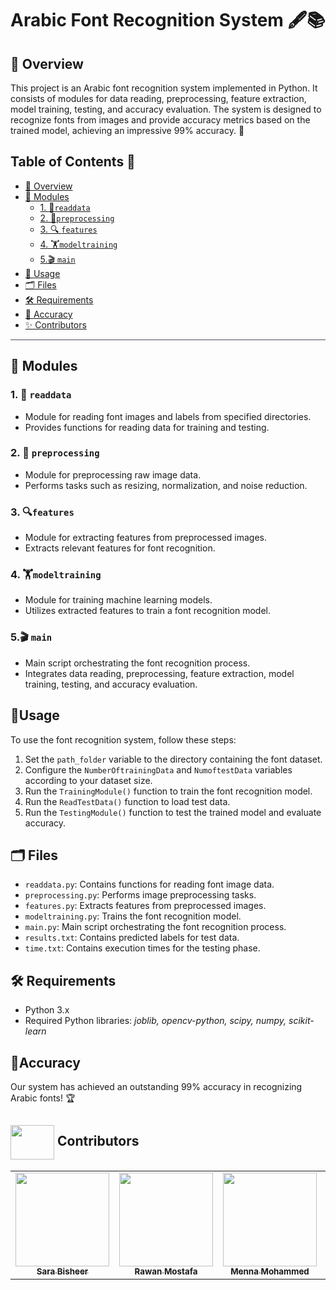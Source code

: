 # Arabic Font Recognition System 🖋️📚

## 📙 Overview

This project is an Arabic font recognition system implemented in Python. It consists of modules for data reading, preprocessing, feature extraction, model training, testing, and accuracy evaluation. The system is designed to recognize fonts from images and provide accuracy metrics based on the trained model, achieving an impressive 99% accuracy. 🌟

## Table of Contents 📑

- <a href="#overview">📙 Overview</a>
- <a href="#modules">🔧 Modules</a>
    - <a href="#1-readdata">1.  📂`readdata`</a>
    - <a href="#2-preprocessing">2. 🧹`preprocessing` </a>
    - <a href="#3-features">3. 🔍 `features`</a>
    - <a href="#4-modeltraining">4. 🏋️`modeltraining` </a>
    - <a href="#5-main">5.🎬 `main` </a>
- <a href="#usage">🚀 Usage</a>
- <a href="#files">🗂️ Files</a>
- <a href="#requirements">🛠️ Requirements</a>
- <a href="#accuracy">🎯 Accuracy</a>
- <a href="#contributors">✨ Contributors</a>
<hr style="background-color: #4b4c60"></hr>

## 🔧 Modules 

### 1.  📂 `readdata`

- Module for reading font images and labels from specified directories.
- Provides functions for reading data for training and testing.

### 2. 🧹 `preprocessing` 

- Module for preprocessing raw image data.
- Performs tasks such as resizing, normalization, and noise reduction.

### 3. 🔍`features` 

- Module for extracting features from preprocessed images.
- Extracts relevant features for font recognition.

### 4. 🏋️`modeltraining`

- Module for training machine learning models.
- Utilizes extracted features to train a font recognition model.

### 5.🎬 `main` 

- Main script orchestrating the font recognition process.
- Integrates data reading, preprocessing, feature extraction, model training, testing, and accuracy evaluation.

## 🚀Usage 

To use the font recognition system, follow these steps:

1. Set the `path_folder` variable to the directory containing the font dataset.
2. Configure the `NumberOftrainingData` and `NumoftestData` variables according to your dataset size.
3. Run the `TrainingModule()` function to train the font recognition model.
4. Run the `ReadTestData()` function to load test data.
5. Run the `TestingModule()` function to test the trained model and evaluate accuracy.

## 🗂️ Files 

- `readdata.py`: Contains functions for reading font image data.
- `preprocessing.py`: Performs image preprocessing tasks.
- `features.py`: Extracts features from preprocessed images.
- `modeltraining.py`: Trains the font recognition model.
- `main.py`: Main script orchestrating the font recognition process.
- `results.txt`: Contains predicted labels for test data.
- `time.txt`: Contains execution times for the testing phase.

## 🛠️ Requirements 

- Python 3.x
- Required Python libraries: *joblib, opencv-python, scipy, numpy, scikit-learn*

## 🎯Accuracy 

Our system has achieved an outstanding 99% accuracy in recognizing Arabic fonts! 🏆

## <img  align="center" width= 70px height =55px src="https://media0.giphy.com/media/Xy702eMOiGGPzk4Zkd/giphy.gif?cid=ecf05e475vmf48k83bvzye3w2m2xl03iyem3tkuw2krpkb7k&rid=giphy.gif&ct=s"> Contributors  

<table align="center" >
  <tr>
      <td align="center"><a href="https://github.com/SH8664"><img src="https://avatars.githubusercontent.com/u/113303945?v=4" width="150px;" alt=""/><br /><sub><b>Sara Bisheer</b></sub></a><br /></td>
      <td align="center"><a href="https://github.com/rawanMostafa08"><img src="https://avatars.githubusercontent.com/u/97397431?v=4" width="150px;" alt=""/><br /><sub><b>Rawan Mostafa</b></sub></a><br /></td>
      <td align="center"><a href="https://github.com//mennamohamed0207"><img src="https://avatars.githubusercontent.com/u/90017398?v=4" width="150px;" alt=""/><br /><sub><b>Menna Mohammed</b></sub></a><br /></td>
      <td align="center"><a href="https://github.com/fatmaebrahim"><img src="https://avatars.githubusercontent.com/u/113191710?v=4" width="150;" alt=""/><br /><sub><b>Fatma Ebrahim</b></sub></a><br /></td>
  </tr>
</table>
